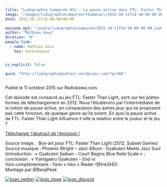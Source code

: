 ```yaml
---
title: "Ludographie Comparée #21 – La pause active dans FTL: Faster Than Light"
image: "/images/ludographiecomparee/thumbnail/2015-10-11T14-48-00-00-00_LudographieCompare21LapauseactivedansFTLFasterThanLight.jpg"
date: 2015-10-11T14:48:00+00:00

episode_mp3: "/audio/ludographiecomparee/2015-10-11T14-48-00-00-00_LudographieCompare21LapauseactivedansFTLFasterThanLight.mp3"
author: "Mathieu Goux"
duration: "0"
people_link: 
  - name: Mathieu Goux
    key: mathieugoux


is_explicit: false

guid: "http://ludographiepodcast.wordpress.com/?p=366"
---
```


<PodcastHeader/>

<!-- ECRIRE LA DESCRIPTION DE L'EPISODE SOUS CETTE LIGNE -->
<p>Publié le 11 octobre 2015 sur Radiokawa.com.</p>
<p>Cet épisode est consacré au jeu FTL: Faster Than Light, sorti sur les plates-formes de téléchargement en 2012. Nous l’étudierons par l’intermédiaire de la notion de pause active, en comparaison des autres jeux qui ne proposent pas cette fonction, de quelque genre qu’ils soient. En quoi la pause active de FTL: Faster Than Light influence-t-elle la relation entre le joueur et le jeu ?</p>
<p><a title="LC21-abstract" href="/resources/ludographiecomparee/2015-10-11T14-48-00-00-00_LudographieCompare21LapauseactivedansFTLFasterThanLight/lc21-abstract.pdf" rel="nofollow">Télécharger l’abstract de l’émission !</a></p>
<p></p>
<a href="" rel="nofollow"></a>
 
<p>Source image :&nbsp; Box-art pour FTL: Faster Than Light (2012, Subset Games)<br>
Source musique : Phoenix Wright – Jazz Album : Gyakuten Meets Jazz Soul (introduction : «&nbsp;Gyakuten Saiban – Court Begins Blue Note Scale&nbsp;» ; conclusion : «&nbsp;Yomigaeru Gyakuten – End&nbsp;»)<br>
Voix complémentaire : Yann «&nbsp;Inks&nbsp;» Rieder (@InkSHD)<br>
Montage par @BenjiPesk</p>


<tr>
<td><a href="https://twitter.com/Gouximan" rel="nofollow"><img src="/resources/ludographiecomparee/2015-10-11T14-48-00-00-00_LudographieCompare21LapauseactivedansFTLFasterThanLight/logo_twitter-1.png" alt="logo_twitter"></a></td>
<td><a href="http://fr.tipeee.com/calvinball" rel="nofollow"><img src="/resources/ludographiecomparee/2015-10-11T14-48-00-00-00_LudographieCompare21LapauseactivedansFTLFasterThanLight/logo_tipee-1.png" alt="logo_tipee"></a></td>
<td><a href="https://discord.com/invite/4RnA9v7" rel="nofollow"><img src="/resources/ludographiecomparee/2015-10-11T14-48-00-00-00_LudographieCompare21LapauseactivedansFTLFasterThanLight/logo_discord-1.png" alt="logo_discord"></a></td>
</tr>




